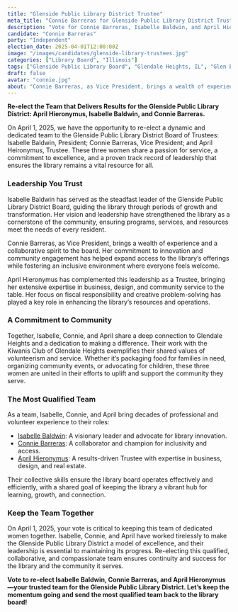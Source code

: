 ```yaml
---
title: "Glenside Public Library District Trustee"
meta_title: "Connie Barreras for Glenside Public Library District Trustee"
description: "Vote for Connie Barreras, Isabelle Baldwin, and April Hieronymus on or before April 1st for Glenside Public Library District Trustee serving Glendale Heights, IL and Glen Ellyn, IL"
candidate: "Connie Barreras"
party: "Independent"
election_date: 2025-04-01T12:00:00Z
image: "/images/candidates/glenside-library-trustees.jpg"
categories: ["Library Board", "Illinois"]
tags: ["Glenside Public Library Board", "Glendale Heights, IL", "Glen Ellyn, IL"]
draft: false
avatar: "connie.jpg"
about: "Connie Barreras, as Vice President, brings a wealth of experience and a collaborative spirit to the board. Her commitment to innovation and community engagement has helped expand access to the library’s offerings while fostering an inclusive environment where everyone feels welcome."
---
```


**Re-elect the Team that Delivers Results for the Glenside Public Library District: April Hieronymus, Isabelle Baldwin, and Connie Barreras.**

On April 1, 2025, we have the opportunity to re-elect a dynamic and dedicated team to the Glenside Public Library District Board of Trustees: Isabelle Baldwin, President; Connie Barreras, Vice President; and April Heironymus, Trustee. These three women share a passion for service, a commitment to excellence, and a proven track record of leadership that ensures the library remains a vital resource for all.

### Leadership You Trust

Isabelle Baldwin has served as the steadfast leader of the Glenside Public Library District Board, guiding the library through periods of growth and transformation. Her vision and leadership have strengthened the library as a cornerstone of the community, ensuring programs, services, and resources meet the needs of every resident.

Connie Barreras, as Vice President, brings a wealth of experience and a collaborative spirit to the board. Her commitment to innovation and community engagement has helped expand access to the library’s offerings while fostering an inclusive environment where everyone feels welcome.

April Hieronymus has complemented this leadership as a Trustee, bringing her extensive expertise in business, design, and community service to the table. Her focus on fiscal responsibility and creative problem-solving has played a key role in enhancing the library’s resources and operations.

### A Commitment to Community

Together, Isabelle, Connie, and April share a deep connection to Glendale Heights and a dedication to making a difference. Their work with the Kiwanis Club of Glendale Heights exemplifies their shared values of volunteerism and service. Whether it’s packaging food for families in need, organizing community events, or advocating for children, these three women are united in their efforts to uplift and support the community they serve.

### The Most Qualified Team
As a team, Isabelle, Connie, and April bring decades of professional and volunteer experience to their roles:

* [Isabelle Baldwin](../isabelle-baldwin/): A visionary leader and advocate for library innovation.
* [Connie Barreras](../connie-barreras): A collaborator and champion for inclusivity and access.
* [April Hieronymus](../april-hieronymus/): A results-driven Trustee with expertise in business, design, and real estate.

Their collective skills ensure the library board operates effectively and efficiently, with a shared goal of keeping the library a vibrant hub for learning, growth, and connection.

### Keep the Team Together

On April 1, 2025, your vote is critical to keeping this team of dedicated women together. Isabelle, Connie, and April have worked tirelessly to make the Glenside Public Library District a model of excellence, and their leadership is essential to maintaining its progress. Re-electing this qualified, collaborative, and compassionate team ensures continuity and success for the library and the community it serves.

**Vote to re-elect Isabelle Baldwin, Connie Barreras, and April Hieronymus—your trusted team for the Glenside Public Library District. Let’s keep the momentum going and send the most qualified team back to the library board!**
